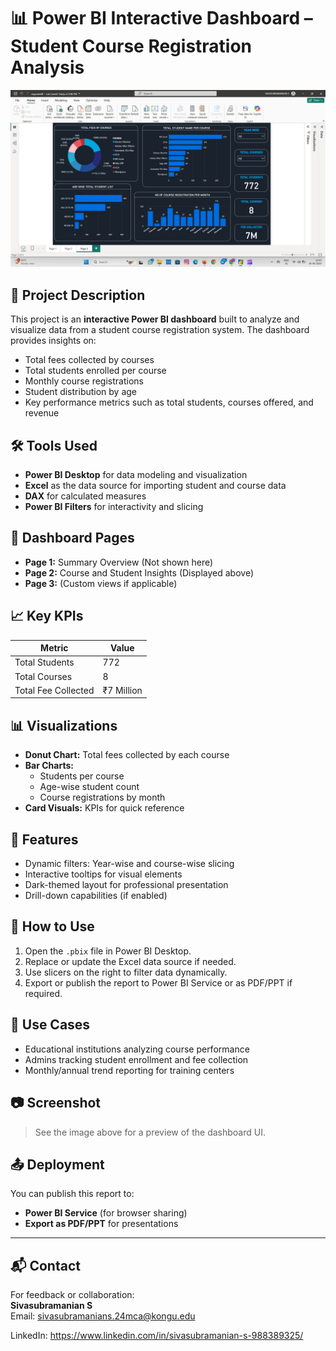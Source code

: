 # 📊 Power BI Interactive Dashboard – Student Course Registration Analysis

![Dashboard Screenshot](Screenshot%20(241).png)

## 📌 Project Description

This project is an **interactive Power BI dashboard** built to analyze and visualize data from a student course registration system. The dashboard provides insights on:

- Total fees collected by courses
- Total students enrolled per course
- Monthly course registrations
- Student distribution by age
- Key performance metrics such as total students, courses offered, and revenue

## 🛠️ Tools Used

- **Power BI Desktop** for data modeling and visualization
- **Excel** as the data source for importing student and course data
- **DAX** for calculated measures
- **Power BI Filters** for interactivity and slicing

## 📂 Dashboard Pages

- **Page 1:** Summary Overview (Not shown here)
- **Page 2:** Course and Student Insights (Displayed above)
- **Page 3:** (Custom views if applicable)

## 📈 Key KPIs

| Metric             | Value     |
|--------------------|-----------|
| Total Students     | 772       |
| Total Courses      | 8         |
| Total Fee Collected| ₹7 Million|

## 📊 Visualizations

- **Donut Chart:** Total fees collected by each course
- **Bar Charts:** 
  - Students per course
  - Age-wise student count
  - Course registrations by month
- **Card Visuals:** KPIs for quick reference

## 🧩 Features

- Dynamic filters: Year-wise and course-wise slicing
- Interactive tooltips for visual elements
- Dark-themed layout for professional presentation
- Drill-down capabilities (if enabled)

## 📝 How to Use

1. Open the `.pbix` file in Power BI Desktop.
2. Replace or update the Excel data source if needed.
3. Use slicers on the right to filter data dynamically.
4. Export or publish the report to Power BI Service or as PDF/PPT if required.

## 📌 Use Cases

- Educational institutions analyzing course performance
- Admins tracking student enrollment and fee collection
- Monthly/annual trend reporting for training centers

## 📷 Screenshot

> See the image above for a preview of the dashboard UI.

## 📤 Deployment

You can publish this report to:
- **Power BI Service** (for browser sharing)
- **Export as PDF/PPT** for presentations

---

## 📬 Contact

For feedback or collaboration:  
**Sivasubramanian S**  
Email: sivasubramanians.24mca@kongu.edu

LinkedIn: https://www.linkedin.com/in/sivasubramanian-s-988389325/






